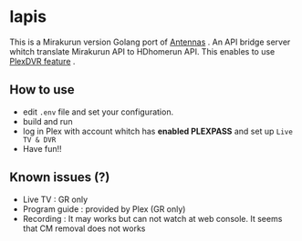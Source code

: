 # lapis
This is a Mirakurun version Golang port of [Antennas](https://github.com/TheJF/antennas) .
An API bridge server whitch translate Mirakurun API to HDhomerun API.
This enables to use [PlexDVR feature](https://www.plex.tv/ja/live-tv-dvr/) .

## How to use
- edit `.env` file and set your configuration.
- build and run
- log in Plex with account whitch has **enabled PLEXPASS** and set up `Live TV & DVR`
- Have fun!!

## Known issues (?)
- Live TV : GR only
- Program guide : provided by Plex (GR only)
- Recording : It may works but can not watch at web console. It seems that CM removal does not works
